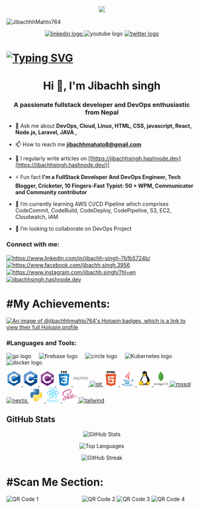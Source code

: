 


<p align="center">
    <img src="https://github.com/rose-pine/rose-pine-theme/raw/main/assets/icon.png" width="80" />

</p>


<p align="left"> <img src="https://komarev.com/ghpvc/?username=JibachhhMahto764&label=Profile%20views&color=0e75b6&style=flat" alt="JibachhhMahto764"/> </p>
<div align="center">
  <a href="https://www.linkedin.com/in/jibachh-singh-7b1b5724b/" target="_blank">
  <img src="https://img.shields.io/static/v1?message=LinkedIn&logo=linkedin&label=&color=0077B5&logoColor=white&labelColor=&style=for-the-badge" height="25" alt="linkedin logo" />
</a>
  <img src="https://img.shields.io/static/v1?message=Youtube&logo=youtube&label=&color=FF0000&logoColor=white&labelColor=&style=for-the-badge" height="25" alt="youtube logo"  />
    <a href="https://x.com/Jibachhsingh14" target="_blank">
    <img src="https://img.shields.io/static/v1?message=Twitter&logo=twitter&label=&color=1DA1F2&logoColor=white&labelColor=&style=for-the-badge" height="25" alt="twitter logo"  />
</a>
</div>

<!--
**JibachhhMahto764/JibachhhMahto764** is a ✨ _special_ ✨ repository because its `README.md` (this file) appears on your GitHub profile.

Here are some ideas to get you started:

- 🔭 I’m currently working on ...
- 🌱 I’m currently learning ...
- 👯 I’m looking to collaborate on ...
- 🤔 I’m looking for help with ...
- 💬 Ask me about ...
- 📫 How to reach me: ...
- 😄 Pronouns: ...
- ⚡ Fun fact: ...

# Jibachh-Singh -->
<h1><a href="https://git.io/typing-svg"><img src="https://readme-typing-svg.demolab.com?font=Fira+Code&weight=500&size=28&pause=1000&color=011800&center=true&vCenter=true&width=1200&height=60&lines=Hi+%F0%9F%91%8B%2C+Explore+world+of+full+Stack+Development;With+Jibachh+singh%2C+Let's+connect!+" alt="Typing SVG" /></a></h1>

<h1 align="center">Hi 👋, I'm Jibachh singh</h1>
<h3 align="center">A passionate fullstack developer and DevOps enthusiastic from Nepal</h3>


- 💬 Ask me about **DevOps, Cloud, Linux, HTML, CSS, javascript, React, Node.js, Laravel, JAVA ,**
- 📫 How to reach me **jibachhmahato8@gmail.com**
 - 📝 I regularly write articles on [[https://jibachhsingh.hashnode.dev](https://jibachhsingh.hashnode.dev/)] 
- ⚡ Fun fact **I'm a FullStack Developer And DevOps Engineer, Tech Blogger, Cricketer, 10 Fingers-Fast Typist: 50 + WPM, Communicator and Community contributor**
  
- 🌱 I’m currently learning AWS CI/CD Pipeline which comprises CodeCommit, CodeBuild, CodeDeploy, CodePipeline, S3, EC2, Cloudwatch, IAM

- 👯 I’m looking to collaborate on DevOps Project
<h3 align="left">Connect with me:</h3>
<p align="left">
<a href="https://linkedin.com/in/https://www.linkedin.com/in/jibachh-singh-7b1b5724b/" target="blank"><img align="center" src="https://raw.githubusercontent.com/rahuldkjain/github-profile-readme-generator/master/src/images/icons/Social/linked-in-alt.svg" alt="https://www.linkedin.com/in/jibachh-singh-7b1b5724b/" height="30" width="40" /></a>
<a href="https://fb.com/https://www.facebook.com/jibachh.singh.3956" target="blank"><img align="center" src="https://raw.githubusercontent.com/rahuldkjain/github-profile-readme-generator/master/src/images/icons/Social/facebook.svg" alt="https://www.facebook.com/jibachh.singh.3956" height="30" width="40" /></a>
<a href="https://instagram.com/https://www.instagram.com/jibachh.singh/?hl=en" target="blank"><img align="center" src="https://raw.githubusercontent.com/rahuldkjain/github-profile-readme-generator/master/src/images/icons/Social/instagram.svg" alt="https://www.instagram.com/jibachh.singh/?hl=en" height="30" width="40" /></a>
<a href="https://jibachhsingh.hashnode.dev/" target="blank"><img align="center" src="https://raw.githubusercontent.com/rahuldkjain/github-profile-readme-generator/master/src/images/icons/Social/hashnode.svg" alt="jibachhsingh.hashnode.dev" height="30" width="40" /></a>
     
</p>
<h1 aligh="left">#My Achievements:</h1>


 [![An image of @jibachhhmahto764's Holopin badges, which is a link to view their full Holopin profile](https://holopin.me/jibachhhmahto764)](https://holopin.io/@jibachhhmahto764)
 <h3 align="left">#Languages and Tools:</h3>

<div align="left">
  <img src="https://cdn.jsdelivr.net/gh/devicons/devicon/icons/go/go-original-wordmark.svg" height="40" alt="go logo"  />
  <img width="12" />
  <img src="https://cdn.jsdelivr.net/gh/devicons/devicon/icons/firebase/firebase-plain-wordmark.svg" height="40" alt="firebase logo"  />
  <img width="12" />
  <img src="https://cdn.jsdelivr.net/gh/devicons/devicon/icons/circleci/circleci-plain.svg" height="40" alt="circle logo"  />
  <img width="12" />
  <img src="https://cdn.jsdelivr.net/gh/devicons/devicon/icons/kubernetes/kubernetes-plain.svg" height="40" alt="Kubernetes logo"  />
  <img width="12" />
  <img src="https://cdn.jsdelivr.net/gh/devicons/devicon/icons/docker/docker-plain-wordmark.svg" height="40" alt="docker logo"  />
</div>
 
<a href="https://www.cprogramming.com/" target="_blank" rel="noreferrer"> <img src="https://raw.githubusercontent.com/devicons/devicon/master/icons/c/c-original.svg" alt="c" width="40" height="40"/> </a> <a href="https://www.w3schools.com/cpp/" target="_blank" rel="noreferrer"> <img src="https://raw.githubusercontent.com/devicons/devicon/master/icons/cplusplus/cplusplus-original.svg" alt="cplusplus" width="40" height="40"/> </a> <a href="https://www.w3schools.com/cs/" target="_blank" rel="noreferrer"> <img src="https://raw.githubusercontent.com/devicons/devicon/master/icons/csharp/csharp-original.svg" alt="csharp" width="40" height="40"/> </a> <a href="https://www.w3schools.com/css/" target="_blank" rel="noreferrer"> <img src="https://raw.githubusercontent.com/devicons/devicon/master/icons/css3/css3-original-wordmark.svg" alt="css3" width="40" height="40"/> </a> <a href="https://expressjs.com" target="_blank" rel="noreferrer"> <img src="https://raw.githubusercontent.com/devicons/devicon/master/icons/express/express-original-wordmark.svg" alt="express" width="40" height="40"/> </a> <a href="https://git-scm.com/" target="_blank" rel="noreferrer"> <img src="https://www.vectorlogo.zone/logos/git-scm/git-scm-icon.svg" alt="git" width="40" height="40"/> </a> <a href="https://www.w3.org/html/" target="_blank" rel="noreferrer"> <img src="https://raw.githubusercontent.com/devicons/devicon/master/icons/html5/html5-original-wordmark.svg" alt="html5" width="40" height="40"/> </a> <a href="https://www.java.com" target="_blank" rel="noreferrer"> <img src="https://raw.githubusercontent.com/devicons/devicon/master/icons/java/java-original.svg" alt="java" width="40" height="40"/> </a> <a href="https://raw.githubusercontent.com/devicons/devicon/master/icons/javascript/javascript-original.svg" alt="javascript" width="40" height="40"/> </a> <a href="https://www.linux.org/" target="_blank" rel="noreferrer"> <img src="https://raw.githubusercontent.com/devicons/devicon/master/icons/linux/linux-original.svg" alt="linux" width="40" height="40"/> </a> <a href="https://www.mongodb.com/" target="_blank" rel="noreferrer"> <img src="https://raw.githubusercontent.com/devicons/devicon/master/icons/mongodb/mongodb-original-wordmark.svg" alt="mongodb" width="40" height="40"/> </a> <a href="https://www.microsoft.com/en-us/sql-server" target="_blank" rel="noreferrer"> <img src="https://www.svgrepo.com/show/303229/microsoft-sql-server-logo.svg" alt="mssql" width="40" height="40"/> </a>  </a> <a href="https://nextjs.org/" target="_blank" rel="noreferrer"> <img src="https://cdn.worldvectorlogo.com/logos/nextjs-2.svg" alt="nextjs" width="40" height="40"/> </a> </a> <a href="https://www.python.org" target="_blank" rel="noreferrer"> <img src="https://raw.githubusercontent.com/devicons/devicon/master/icons/python/python-original.svg" alt="python" width="40" height="40"/> </a> <a href="https://reactjs.org/" target="_blank" rel="noreferrer"> <img src="https://raw.githubusercontent.com/devicons/devicon/master/icons/react/react-original-wordmark.svg" alt="react" width="40" height="40"/> </a> <a href="https://sass-lang.com" target="_blank" rel="noreferrer"> <img src="https://raw.githubusercontent.com/devicons/devicon/master/icons/sass/sass-original.svg" alt="sass" width="40" height="40"/> </a> 
<a href="https://tailwindcss.com/" target="_blank" rel="noreferrer"> <img src="https://www.vectorlogo.zone/logos/tailwindcss/tailwindcss-icon.svg" alt="tailwind" width="40" height="40"/> </a> </p>


<!--
<p><img align="left" src="https://github-readme-stats.vercel.app/api/top-langs?username=JibachhhMahto764&show_icons=true&locale=en&layout=compact&theme=dark" alt="JibachhhMahto764" /></p>
<a href="https://git.io/streak-stats"><img src="https://streak-stats.demolab.com?user=JibachhhMahto764&theme=dark&card_width=200" alt="GitHub Streak"  /></a>

<p>&nbsp;<img src="https://github-readme-stats.vercel.app/api?username=JibachhhMahto764&show_icons=true&locale=en&theme=dark" alt="JibachhhMahto764" /></p>
-->
<!--
![GitHub Stats](https://github-readme-stats.vercel.app/api?username=JibachhhMahto764&theme=dark&show_icons=true&hide_border=true&count_private=true)
![GitHub Stats](https://github-readme-stats.vercel.app/api/top-langs/?username=JibachhhMahto764&theme=dark&show_icons=true&hide_border=true&layout=compact)
![GitHub Stats](https://streak-stats.demolab.com?user=JibachhhMahto764&theme=dark&hide_border=true)
-->
## GitHub Stats

<p align="center">
    <img src="https://github-readme-stats.vercel.app/api?username=JibachhhMahto764&theme=dark&show_icons=true&hide_border=true&count_private=true" alt="GitHub Stats" width="450">
</p>

<p align="center">
    <img src="https://github-readme-stats.vercel.app/api/top-langs/?username=JibachhhMahto764&theme=dark&show_icons=true&hide_border=true&layout=compact" alt="Top Languages" width="450">
</p>

<p  align="center">
    <img src="https://streak-stats.demolab.com?user=JibachhhMahto764&theme=dark&hide_border=true" alt="GitHub Streak" width="450">
</p>

<p>
<h1 aligh="left">#Scan Me Section:</h1>
<!--
![frame](https://github.com/user-attachments/assets/630ecca6-6e99-444a-9274-4ae3576f1513)
![My_Instagram_QR_Code](https://github.com/user-attachments/assets/8cb61482-52c0-429c-b250-52e5de763426)
![My_Social_Media_Page](https://github.com/user-attachments/assets/217615cb-e798-45da-82a8-1bb03ad463b1)
![Uploading qRlinkedin.png…]()
-->

<img src="https://github.com/user-attachments/assets/630ecca6-6e99-444a-9274-4ae3576f1513" alt="QR Code 1" width="200" height="200" align="left">
 <img src="https://github.com/user-attachments/assets/8cb61482-52c0-429c-b250-52e5de763426" alt="QR Code 2" width="200" height="200">
 <img src="https://github.com/user-attachments/assets/217615cb-e798-45da-82a8-1bb03ad463b1" alt="QR Code 3" width="200" height="200">
<img src="https://github.com/user-attachments/assets/9aca9b4e-05a0-4cfb-a0c6-758c920bf0d1" alt="QR Code 4" width="200" height="200">
</p>







